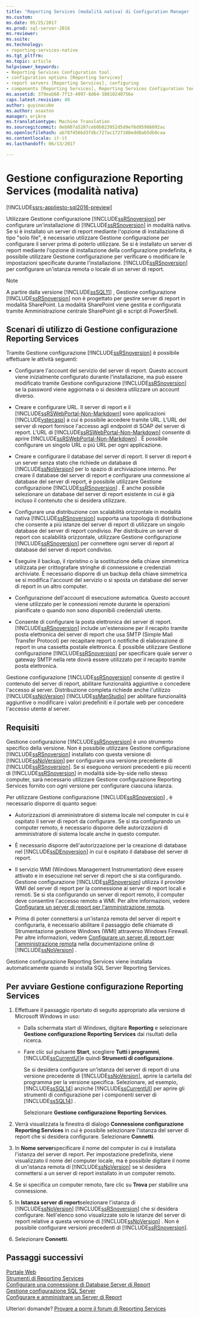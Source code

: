 ```yaml
---
title: "Reporting Services (modalità nativa) di Configuration Manager | Documenti Microsoft"
ms.custom: 
ms.date: 05/25/2017
ms.prod: sql-server-2016
ms.reviewer: 
ms.suite: 
ms.technology:
- reporting-services-native
ms.tgt_pltfrm: 
ms.topic: article
helpviewer_keywords:
- Reporting Services Configuration tool
- configuration options [Reporting Services]
- report servers [Reporting Services], configuring
- components [Reporting Services], Reporting Services Configuration tool
ms.assetid: 379eab68-7f13-4997-8d64-38810240756e
caps.latest.revision: 49
author: guyinacube
ms.author: asaxton
manager: erikre
ms.translationtype: Machine Translation
ms.sourcegitcommit: 0eb007a5207ceb0b023952d5d9ef6d95986092ac
ms.openlocfilehash: ab787456bd3fdbc727ac1727188edd8ab5db0caa
ms.contentlocale: it-it
ms.lasthandoff: 06/13/2017

---
```


# <a name="reporting-services-configuration-manager-native-mode"></a>Gestione configurazione Reporting Services (modalità nativa)

[!INCLUDE[ssrs-appliesto-sql2016-preview](../../includes/ssrs-appliesto-sql2016-preview.md)]

Utilizzare Gestione configurazione [!INCLUDE[ssRSnoversion](../../includes/ssrsnoversion-md.md)] per configurare un'installazione di [!INCLUDE[ssRSnoversion](../../includes/ssrsnoversion-md.md)] in modalità nativa. Se si è installato un server di report mediante l'opzione di installazione di tipo "solo file", è necessario utilizzare Gestione configurazione per configurare il server prima di poterlo utilizzare. Se si è installato un server di report mediante l'opzione di installazione della configurazione predefinita, è possibile utilizzare Gestione configurazione per verificare o modificare le impostazioni specificate durante l'installazione. [!INCLUDE[ssRSnoversion](../../includes/ssrsnoversion-md.md)] per configurare un'istanza remota o locale di un server di report.

> [!NOTE]
> A partire dalla versione [!INCLUDE[ssSQL11](../../includes/sssql11-md.md)] , Gestione configurazione [!INCLUDE[ssRSnoversion](../../includes/ssrsnoversion-md.md)] non è progettato per gestire server di report in modalità SharePoint. La modalità SharePoint viene gestita e configurata tramite Amministrazione centrale SharePoint gli e script di PowerShell.  
  
##  <a name="bkmk_scenarios"></a> Scenari di utilizzo di Gestione configurazione Reporting Services  
 Tramite Gestione configurazione [!INCLUDE[ssRSnoversion](../../includes/ssrsnoversion-md.md)] è possibile effettuare le attività seguenti:  
  
-   Configurare l'account del servizio del server di report. Questo account viene inizialmente configurato durante l'installazione, ma può essere modificato tramite Gestione configurazione [!INCLUDE[ssRSnoversion](../../includes/ssrsnoversion-md.md)] se la password viene aggiornata o si desidera utilizzare un account diverso.  
  
-   Creare e configurare URL. Il server di report e il [!INCLUDE[ssRSWebPortal-Non-Markdown](../../includes/ssrswebportal-non-markdown-md.md)] sono applicazioni [!INCLUDE[vstecasp](../../includes/vstecasp-md.md)] a cui è possibile accedere tramite URL. L'URL del server di report fornisce l'accesso agli endpoint di SOAP del server di report. L'URL di [!INCLUDE[ssRSWebPortal-Non-Markdown](../../includes/ssrswebportal-non-markdown-md.md)] consente di aprire [!INCLUDE[ssRSWebPortal-Non-Markdown](../../includes/ssrswebportal-non-markdown-md.md)] . È possibile configurare un singolo URL o più URL per ogni applicazione.  
  
-   Creare e configurare il database del server di report. Il server di report è un server senza stato che richiede un database di [!INCLUDE[ssNoVersion](../../includes/ssnoversion-md.md)] per lo spazio di archiviazione interno. Per creare il database del server di report e configurare una connessione al database del server di report, è possibile utilizzare Gestione configurazione [!INCLUDE[ssRSnoversion](../../includes/ssrsnoversion-md.md)] . È anche possibile selezionare un database del server di report esistente in cui è già incluso il contenuto che si desidera utilizzare.  
  
-   Configurare una distribuzione con scalabilità orizzontale in modalità nativa [!INCLUDE[ssRSnoversion](../../includes/ssrsnoversion-md.md)] supporta una topologia di distribuzione che consente a più istanze del server di report di utilizzare un singolo database del server di report condiviso. Per distribuire un server di report con scalabilità orizzontale, utilizzare Gestione configurazione [!INCLUDE[ssRSnoversion](../../includes/ssrsnoversion-md.md)] per connettere ogni server di report al database del server di report condiviso.  
  
-   Eseguire il backup, il ripristino o la sostituzione della chiave simmetrica utilizzata per crittografare stringhe di connessione e credenziali archiviate. È necessario disporre di un backup della chiave simmetrica se si modifica l'account del servizio o si sposta un database del server di report in un altro computer.  
  
-   Configurazione dell'account di esecuzione automatica. Questo account viene utilizzato per le connessioni remote durante le operazioni pianificate o quando non sono disponibili credenziali utente.  
  
-   Consente di configurare la posta elettronica del server di report. [!INCLUDE[ssRSnoversion](../../includes/ssrsnoversion-md.md)] include un'estensione per il recapito tramite posta elettronica del server di report che usa SMTP (Simple Mail Transfer Protocol) per recapitare report o notifiche di elaborazione di report in una cassetta postale elettronica. È possibile utilizzare Gestione configurazione [!INCLUDE[ssRSnoversion](../../includes/ssrsnoversion-md.md)] per specificare quale server o gateway SMTP nella rete dovrà essere utilizzato per il recapito tramite posta elettronica.  
  
 Gestione configurazione [!INCLUDE[ssRSnoversion](../../includes/ssrsnoversion-md.md)] consente di gestire il contenuto del server di report, abilitare funzionalità aggiuntive o concedere l'accesso al server. Distribuzione completa richiede anche l'utilizzo [!INCLUDE[ssNoVersion](../../includes/ssnoversion-md.md)] [!INCLUDE[ssManStudio](../../includes/ssmanstudio-md.md)] per abilitare funzionalità aggiuntive o modificare i valori predefiniti e il portale web per concedere l'accesso utente al server.

##  <a name="bkmk_requirements"></a> Requisiti

Gestione configurazione [!INCLUDE[ssRSnoversion](../../includes/ssrsnoversion-md.md)] è uno strumento specifico della versione. Non è possibile utilizzare Gestione configurazione [!INCLUDE[ssRSnoversion](../../includes/ssrsnoversion-md.md)] installato con questa versione di [!INCLUDE[ssNoVersion](../../includes/ssnoversion-md.md)] per configurare una versione precedente di [!INCLUDE[ssRSnoversion](../../includes/ssrsnoversion-md.md)]. Se si eseguono versioni precedenti e più recenti di [!INCLUDE[ssRSnoversion](../../includes/ssrsnoversion-md.md)] in modalità side-by-side nello stesso computer, sarà necessario utilizzare Gestione configurazione Reporting Services fornito con ogni versione per configurare ciascuna istanza.  

Per utilizzare Gestione configurazione [!INCLUDE[ssRSnoversion](../../includes/ssrsnoversion-md.md)] , è necessario disporre di quanto segue:

- Autorizzazioni di amministratore di sistema locale nel computer in cui è ospitato il server di report da configurare. Se si sta configurando un computer remoto, è necessario disporre delle autorizzazioni di amministratore di sistema locale anche in questo computer.

- È necessario disporre dell'autorizzazione per la creazione di database nel [!INCLUDE[ssDEnoversion](../../includes/ssdenoversion-md.md)] in cui è ospitato il database del server di report.

- Il servizio WMI (Windows Management Instrumentation) deve essere attivato e in esecuzione nel server di report che si sta configurando. Gestione configurazione [!INCLUDE[ssRSnoversion](../../includes/ssrsnoversion-md.md)] utilizza il provider WMI del server di report per la connessione ai server di report locali e remoti. Se si sta configurando un server di report remoto, il computer deve consentire l'accesso remoto a WMI. Per altre informazioni, vedere [Configurare un server di report per l'amministrazione remota](../../reporting-services/report-server/configure-a-report-server-for-remote-administration.md).  

- Prima di poter connettersi a un'istanza remota del server di report e configurarla, è necessario abilitare il passaggio delle chiamate di Strumentazione gestione Windows (WMI) attraverso Windows Firewall. Per altre informazioni, vedere [Configurare un server di report per l'amministrazione remota](../../reporting-services/report-server/configure-a-report-server-for-remote-administration.md) nella documentazione online di [!INCLUDE[ssNoVersion](../../includes/ssnoversion-md.md)] .

Gestione configurazione Reporting Services viene installata automaticamente quando si installa SQL Server Reporting Services.

##  <a name="bkmk_start_configuration_manager"></a> Per avviare Gestione configurazione Reporting Services

1.  Effettuare il passaggio riportato di seguito appropriato alla versione di Microsoft Windows in uso:

    - Dalla schermata start di Windows, digitare **Reporting** e selezionare **Gestione configurazione Reporting Services** dai risultati della ricerca.

    - Fare clic sul pulsante **Start**, scegliere **Tutti i programmi**, [!INCLUDE[ssCurrentUI](../../includes/sscurrentui-md.md)]e quindi **Strumenti di configurazione**.

         Se si desidera configurare un'istanza del server di report di una versione precedente di [!INCLUDE[ssNoVersion](../../includes/ssnoversion-md.md)], aprire la cartella del programma per la versione specifica. Selezionare, ad esempio, [!INCLUDE[ssSQL14](../../includes/sssql14-md.md)] anziché [!INCLUDE[ssCurrentUI](../../includes/sscurrentui-md.md)] per aprire gli strumenti di configurazione per i componenti server di [!INCLUDE[ssSQL14](../../includes/sssql14-md.md)] .

         Selezionare **Gestione configurazione Reporting Services**.

2. Verrà visualizzata la finestra di dialogo **Connessione configurazione Reporting Services** in cui è possibile selezionare l'istanza del server di report che si desidera configurare. Selezionare **Connetti**.

3. In **Nome server**specificare il nome del computer in cui è installata l'istanza del server di report. Per impostazione predefinita, viene visualizzato il nome del computer locale, ma è possibile digitare il nome di un'istanza remota di [!INCLUDE[ssNoVersion](../../includes/ssnoversion-md.md)] se si desidera connettersi a un server di report installato in un computer remoto.

4. Se si specifica un computer remoto, fare clic su **Trova** per stabilire una connessione.

5. In **Istanza server di report**selezionare l'istanza di [!INCLUDE[ssNoVersion](../../includes/ssnoversion-md.md)] [!INCLUDE[ssRSnoversion](../../includes/ssrsnoversion-md.md)] che si desidera configurare. Nell'elenco sono visualizzate solo le istanze del server di report relative a questa versione di [!INCLUDE[ssNoVersion](../../includes/ssnoversion-md.md)] . Non è possibile configurare versioni precedenti di [!INCLUDE[ssRSnoversion](../../includes/ssrsnoversion-md.md)].

6. Selezionare **Connetti**.

## <a name="next-steps"></a>Passaggi successivi

[Portale Web](../../reporting-services/web-portal-ssrs-native-mode.md)   
[Strumenti di Reporting Services](../../reporting-services/tools/reporting-services-tools.md)   
[Configurare una connessione di Database Server di Report](../../reporting-services/install-windows/configure-a-report-server-database-connection-ssrs-configuration-manager.md)   
[Gestione configurazione SQL Server](../../relational-databases/sql-server-configuration-manager.md)   
[Configurare e amministrare un Server di Report](../../reporting-services/report-server/configure-and-administer-a-report-server-ssrs-native-mode.md)  

Ulteriori domande? [Provare a porre il forum di Reporting Services](http://go.microsoft.com/fwlink/?LinkId=620231)

